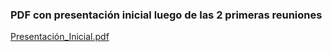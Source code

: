 ### **PDF con presentación inicial luego de las 2 primeras reuniones**
[Presentación_Inicial.pdf](https://github.com/ISPC-TST-Electronica-Microcontrolada/Grupo1/files/9806198/Presentacion_Inicial.pdf)

